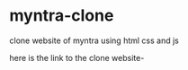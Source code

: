 # myntra-clone
clone website of myntra using html css and js
<p>here is the link to the clone website-</p>
